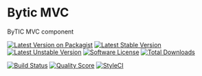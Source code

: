 # Bytic MVC
ByTIC MVC component

[![Latest Version on Packagist](https://img.shields.io/packagist/v/bytic/mvc.svg?style=flat-square)](https://packagist.org/packages/bytic/mvc)
[![Latest Stable Version](https://poser.pugx.org/bytic/mvc/v/stable)](https://packagist.org/packages/bytic/mvc)
[![Latest Unstable Version](https://poser.pugx.org/bytic/mvc/v/unstable)](https://packagist.org/packages/bytic/mvc)
[![Software License](https://img.shields.io/badge/license-MIT-brightgreen.svg?style=flat-square)](LICENSE)
[![Total Downloads](https://img.shields.io/packagist/dt/bytic/mvc.svg?style=flat-square)](https://packagist.org/packages/bytic/mvc)

[![Build Status](https://img.shields.io/travis/bytic/mvc/master.svg?style=flat-square)](https://travis-ci.org/bytic/framework)
[![Quality Score](https://img.shields.io/scrutinizer/g/bytic/mvc.svg?style=flat-square)](https://scrutinizer-ci.com/g/bytic/mvc)
[![StyleCI](https://styleci.io/repos/143699929/shield?branch=master)](https://styleci.io/repos/143699929)
